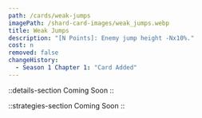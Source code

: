 ```yaml
---
path: /cards/weak-jumps
imagePath: /shard-card-images/weak_jumps.webp
title: Weak Jumps
description: "[N Points]: Enemy jump height -Nx10%."
cost: n
removed: false
changeHistory:
  - Season 1 Chapter 1: "Card Added"
---
```


::details-section
Coming Soon
::

::strategies-section
Coming Soon
::
